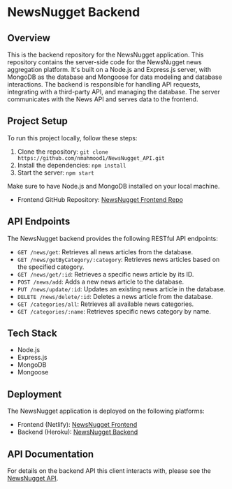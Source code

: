 # NewsNugget Backend

## Overview
This is the backend repository for the NewsNugget application. This repository contains the server-side code for the NewsNugget news aggregation platform. It's built on a Node.js and Express.js server, with MongoDB as the database and Mongoose for data modeling and database interactions. The backend is responsible for handling API requests, integrating with a third-party API, and managing the database. The server communicates with the News API and serves data to the frontend.

## Project Setup

To run this project locally, follow these steps:

1. Clone the repository: `git clone https://github.com/nmahmood1/NewsNugget_API.git`
2. Install the dependencies: `npm install`
3. Start the server: `npm start`

Make sure to have Node.js and MongoDB installed on your local machine.
- Frontend GitHub Repository: [NewsNugget Frontend Repo](https://github.com/nmahmood1/NewsNugget_frontend)

## API Endpoints

The NewsNugget backend provides the following RESTful API endpoints:

- `GET /news/get`: Retrieves all news articles from the database.
- `GET /news/getByCategory/:category`: Retrieves news articles based on the specified category.
- `GET /news/get/:id`: Retrieves a specific news article by its ID.
- `POST /news/add`: Adds a new news article to the database.
- `PUT /news/update/:id`: Updates an existing news article in the database.
- `DELETE /news/delete/:id`: Deletes a news article from the database.
- `GET /categories/all`: Retrieves all available news categories.
- `GET /categories/:name`: Retrieves specific news category by name.


## Tech Stack

* Node.js
* Express.js
* MongoDB
* Mongoose

## Deployment

The NewsNugget application is deployed on the following platforms:

- Frontend (Netlify): [NewsNugget Frontend](https://exquisite-cranachan-1164b2.netlify.app/)
- Backend (Heroku): [NewsNugget Backend](https://murmuring-badlands-02250.herokuapp.com/)



## API Documentation

For details on the backend API this client interacts with, please see the [NewsNugget API](https://currentsapi.services/en/docs/).